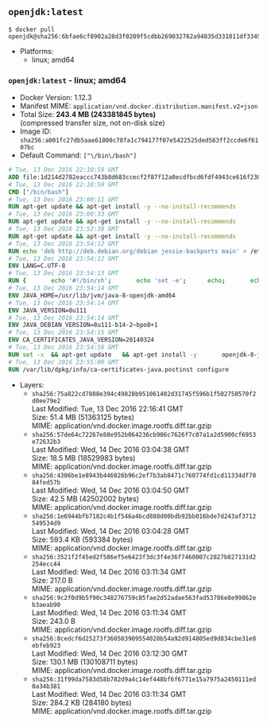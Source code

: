 ## `openjdk:latest`

```console
$ docker pull openjdk@sha256:6bfae6cf8902a28d3f0209f5cdbb269032762a94835d331811df33498970aa7e
```

-	Platforms:
	-	linux; amd64

### `openjdk:latest` - linux; amd64

-	Docker Version: 1.12.3
-	Manifest MIME: `application/vnd.docker.distribution.manifest.v2+json`
-	Total Size: **243.4 MB (243381845 bytes)**  
	(compressed transfer size, not on-disk size)
-	Image ID: `sha256:a001fc27db5aae61800c78fa1c794177f07e5422525ded583ff2ccde6f6107bc`
-	Default Command: `["\/bin\/bash"]`

```dockerfile
# Tue, 13 Dec 2016 22:10:59 GMT
ADD file:1d214d2782eaccc743b8d683ccecf2f87f12a0ecdfbcd6fdf4943ce616f23870 in / 
# Tue, 13 Dec 2016 22:10:59 GMT
CMD ["/bin/bash"]
# Tue, 13 Dec 2016 23:00:11 GMT
RUN apt-get update && apt-get install -y --no-install-recommends 		ca-certificates 		curl 		wget 	&& rm -rf /var/lib/apt/lists/*
# Tue, 13 Dec 2016 23:00:33 GMT
RUN apt-get update && apt-get install -y --no-install-recommends 		bzr 		git 		mercurial 		openssh-client 		subversion 				procps 	&& rm -rf /var/lib/apt/lists/*
# Tue, 13 Dec 2016 23:52:38 GMT
RUN apt-get update && apt-get install -y --no-install-recommends 		bzip2 		unzip 		xz-utils 	&& rm -rf /var/lib/apt/lists/*
# Tue, 13 Dec 2016 23:54:12 GMT
RUN echo 'deb http://deb.debian.org/debian jessie-backports main' > /etc/apt/sources.list.d/jessie-backports.list
# Tue, 13 Dec 2016 23:54:12 GMT
ENV LANG=C.UTF-8
# Tue, 13 Dec 2016 23:54:13 GMT
RUN { 		echo '#!/bin/sh'; 		echo 'set -e'; 		echo; 		echo 'dirname "$(dirname "$(readlink -f "$(which javac || which java)")")"'; 	} > /usr/local/bin/docker-java-home 	&& chmod +x /usr/local/bin/docker-java-home
# Tue, 13 Dec 2016 23:54:14 GMT
ENV JAVA_HOME=/usr/lib/jvm/java-8-openjdk-amd64
# Tue, 13 Dec 2016 23:54:14 GMT
ENV JAVA_VERSION=8u111
# Tue, 13 Dec 2016 23:54:14 GMT
ENV JAVA_DEBIAN_VERSION=8u111-b14-2~bpo8+1
# Tue, 13 Dec 2016 23:54:15 GMT
ENV CA_CERTIFICATES_JAVA_VERSION=20140324
# Tue, 13 Dec 2016 23:54:58 GMT
RUN set -x 	&& apt-get update 	&& apt-get install -y 		openjdk-8-jdk="$JAVA_DEBIAN_VERSION" 		ca-certificates-java="$CA_CERTIFICATES_JAVA_VERSION" 	&& rm -rf /var/lib/apt/lists/* 	&& [ "$JAVA_HOME" = "$(docker-java-home)" ]
# Tue, 13 Dec 2016 23:55:00 GMT
RUN /var/lib/dpkg/info/ca-certificates-java.postinst configure
```

-	Layers:
	-	`sha256:75a822cd7888e394c49828b951061402d31745f596b1f502758570f2d0ee79e2`  
		Last Modified: Tue, 13 Dec 2016 22:16:41 GMT  
		Size: 51.4 MB (51363125 bytes)  
		MIME: application/vnd.docker.image.rootfs.diff.tar.gzip
	-	`sha256:57de64c72267e88e952b064236cb906c7626f7c07a1a2d5900cf6953e72632b3`  
		Last Modified: Wed, 14 Dec 2016 03:04:38 GMT  
		Size: 18.5 MB (18529983 bytes)  
		MIME: application/vnd.docker.image.rootfs.diff.tar.gzip
	-	`sha256:4306be1e8943b446026b96c2ef7b3ab8471c760774fd1cd11334df7084fed57b`  
		Last Modified: Wed, 14 Dec 2016 03:04:50 GMT  
		Size: 42.5 MB (42502002 bytes)  
		MIME: application/vnd.docker.image.rootfs.diff.tar.gzip
	-	`sha256:1e6944bfb7182c4b1f546a4bcd888d00bdb92bb016bde7d243af3712549534d9`  
		Last Modified: Wed, 14 Dec 2016 03:04:28 GMT  
		Size: 593.4 KB (593384 bytes)  
		MIME: application/vnd.docker.image.rootfs.diff.tar.gzip
	-	`sha256:3521f2f45ed2f586ef5e6423f3dc3f4e36f7460007c2827b827131d2254ecc44`  
		Last Modified: Wed, 14 Dec 2016 03:11:34 GMT  
		Size: 217.0 B  
		MIME: application/vnd.docker.image.rootfs.diff.tar.gzip
	-	`sha256:9c2f0d9b5f90c348276759c85fae2d52adae563fad53786e8e99862eb3aeab90`  
		Last Modified: Wed, 14 Dec 2016 03:11:34 GMT  
		Size: 243.0 B  
		MIME: application/vnd.docker.image.rootfs.diff.tar.gzip
	-	`sha256:8cedcf6d25273f360503909554028b54a92d914805ed9d834cbe31e8ebfeb923`  
		Last Modified: Wed, 14 Dec 2016 03:12:30 GMT  
		Size: 130.1 MB (130108711 bytes)  
		MIME: application/vnd.docker.image.rootfs.diff.tar.gzip
	-	`sha256:31f99da7583d58b782d9a4c14ef448bf6f6771e15a7975a2450111ed0a34b381`  
		Last Modified: Wed, 14 Dec 2016 03:11:34 GMT  
		Size: 284.2 KB (284180 bytes)  
		MIME: application/vnd.docker.image.rootfs.diff.tar.gzip
